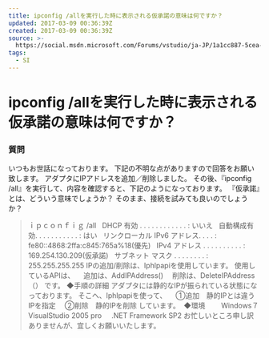 ```yaml
---
title: ipconfig /allを実行した時に表示される仮承諾の意味は何ですか？
updated: 2017-03-09 00:36:39Z
created: 2017-03-09 00:36:39Z
source: >-
  https://social.msdn.microsoft.com/Forums/vstudio/ja-JP/1a1cc887-5cea-438d-b123-d01c19dcb132/ipconfig-all?forum=vcgeneralja
tags:
  - SI
---
```


#  ipconfig /allを実行した時に表示される仮承諾の意味は何ですか？

### 質問

いつもお世話になっております。
下記の不明な点がありますので回答をお願い致します。
アダプタにIPアドレスを追加／削除しました。
その後、『ipconfig /all』を実行して、内容を確認すると、下記のようになっております。
『仮承諾』とは、どういう意味でしょうか？
そのまま、接続を試みても良いのでしょうか？
>ｉｐｃｏｎｆｉｇ /all
  DHCP 有効 . . . . . . . . . . . . : いいえ
  自動構成有効. . . . . . . . . . . : はい
  リンクローカル IPv6 アドレス. . . . : fe80::4868:2ffa:c845:765a%18(優先)
  IPv4 アドレス . . . . . . . . . . : 169.254.130.209(仮承諾)
  サブネット マスク . . . . . . . . : 255.255.255.255
IPの追加/削除は、Iphlpapiを使用しています。
使用しているAPIは、
　追加は、AddIPAddress()
　削除は、DeleteIPAddress（）
です。
◆手順の詳細
アダプタには静的なIPが振られている状態になっております。
そこへ、Iphlpapiを使って、
　①追加　静的IPとは違うIPを指定
　②削除　静的IPを削除
しています。
 ◆環境
　　Windows７　VisualStudio 2005 pro
    .NET Framework SP2
お忙しいところ申し訳ありませんが、宜しくお願いいたします。